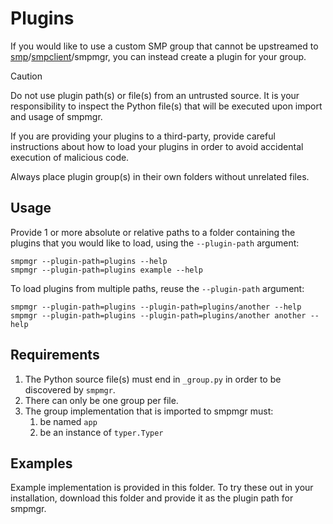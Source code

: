 # Plugins

If you would like to use a custom SMP group that cannot be upstreamed to
[smp](https://github.com/jphutchins/smp)/[smpclient](https://github.com/intercreate/smpclient)/smpmgr,
you can instead create a plugin for your group.

> [!CAUTION]
> Do not use plugin path(s) or file(s) from an untrusted source. It is your
> responsibility to inspect the Python file(s) that will be executed upon import
> and usage of smpmgr.
>
> If you are providing your plugins to a third-party, provide careful
> instructions about how to load your plugins in order to avoid accidental
> execution of malicious code.
>
> Always place plugin group(s) in their own folders without unrelated files.

## Usage

Provide 1 or more absolute or relative paths to a folder containing the plugins
that you would like to load, using the `--plugin-path` argument:
```
smpmgr --plugin-path=plugins --help
smpmgr --plugin-path=plugins example --help
```

To load plugins from multiple paths, reuse the `--plugin-path` argument:
```
smpmgr --plugin-path=plugins --plugin-path=plugins/another --help
smpmgr --plugin-path=plugins --plugin-path=plugins/another another --help
```

## Requirements

1. The Python source file(s) must end in `_group.py` in order to be discovered
   by `smpmgr`.
2. There can only be one group per file.
3. The group implementation that is imported to smpmgr must:
   1. be named `app`
   2. be an instance of `typer.Typer`

## Examples

Example implementation is provided in this folder. To try these out in your
installation, download this folder and provide it as the plugin path for smpmgr.
